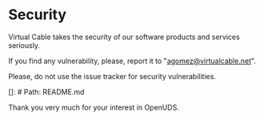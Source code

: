   # Security

Virtual Cable takes the security of our software products and services seriously.

If you find any vulnerability, please, report it to "agomez@virtualcable.net".

Please, do not use the issue tracker for security vulnerabilities.

[]: # Path: README.md

Thank you very much for your interest in OpenUDS.

